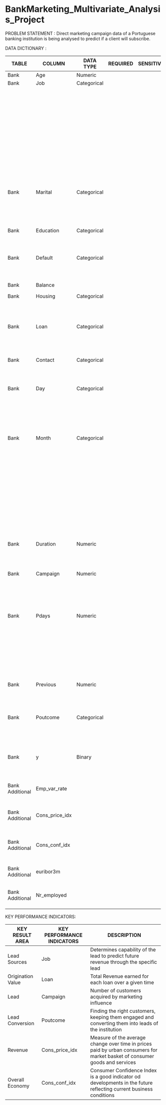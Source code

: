 # BankMarketing_Multivariate_Analysis_Project
PROBLEM STATEMENT : Direct marketing campaign data of a Portuguese banking institution is being analysed to predict if a client will subscribe.

DATA DICTIONARY :

| TABLE           | COLUMN         | DATA TYPE   | REQUIRED | SENSITIVE | VALUES           | DESCRIPTION                                                                                |
|-----------------|----------------|-------------|----------|-----------|------------------|--------------------------------------------------------------------------------------------|
| Bank            | Age            | Numeric     |          |           |                  |                                                                                            |
| Bank            | Job            | Categorical |          |           | Admin            | Type of job                                                                                |
|                 |                |             |          |           | Blue-Collar      |                                                                                            |
|                 |                |             |          |           | Entrepreneur     |                                                                                            |
|                 |                |             |          |           | Housemaid        |                                                                                            |
|                 |                |             |          |           | Management       |                                                                                            |
|                 |                |             |          |           | Retired          |                                                                                            |
|                 |                |             |          |           | Self-Employed    |                                                                                            |
|                 |                |             |          |           | Services         |                                                                                            |
|                 |                |             |          |           | Student          |                                                                                            |
|                 |                |             |          |           | Technician       |                                                                                            |
|                 |                |             |          |           | Unemployed       |                                                                                            |
|                 |                |             |          |           | Unknown          |                                                                                            |
| Bank            | Marital        | Categorical |          |           | Divorced         | Divorced also covers widowed                                                               |
|                 |                |             |          |           | Married          |                                                                                            |
|                 |                |             |          |           | Single           |                                                                                            |
|                 |                |             |          |           | Unknown          |                                                                                            |
| Bank            | Education      | Categorical |          |           | Primary          |                                                                                            |
|                 |                |             |          |           | Secondary        |                                                                                            |
|                 |                |             |          |           | Tertiary         |                                                                                            |
| Bank            | Default        | Categorical |          |           | No               | Has credit in default?                                                                     |
|                 |                |             |          |           | Yes              |                                                                                            |
|                 |                |             |          |           | Unknown          |                                                                                            |
| Bank            | Balance        |             |          |           |                  |                                                                                            |
| Bank            | Housing        | Categorical |          |           | No               | Has housing loan?                                                                          |
|                 |                |             |          |           | Yes              |                                                                                            |
|                 |                |             |          |           | Unknown          |                                                                                            |
| Bank            | Loan           | Categorical |          |           | No               | Has personal loan?                                                                         |
|                 |                |             |          |           | Yes              |                                                                                            |
|                 |                |             |          |           | Unknown          |                                                                                            |
| Bank            | Contact        | Categorical |          |           | Cellular         | Contact Communication Type                                                                 |
|                 |                |             |          |           | Telephone        |                                                                                            |
| Bank            | Day            | Categorical |          |           | Mon              | Last contact day of the week                                                               |
|                 |                |             |          |           | Tue              |                                                                                            |
|                 |                |             |          |           | Wed              |                                                                                            |
|                 |                |             |          |           | Thu              |                                                                                            |
|                 |                |             |          |           | Fri              |                                                                                            |
| Bank            | Month          | Categorical |          |           | Jan              | Last contact month of year                                                                 |
|                 |                |             |          |           | Feb              |                                                                                            |
|                 |                |             |          |           | Mar              |                                                                                            |
|                 |                |             |          |           | Apr              |                                                                                            |
|                 |                |             |          |           | May              |                                                                                            |
|                 |                |             |          |           | Jun              |                                                                                            |
|                 |                |             |          |           | Jul              |                                                                                            |
|                 |                |             |          |           | Aug              |                                                                                            |
|                 |                |             |          |           | Sep              |                                                                                            |
|                 |                |             |          |           | Oct              |                                                                                            |
|                 |                |             |          |           | Nov              |                                                                                            |
|                 |                |             |          |           | Dec              |                                                                                            |
| Bank            | Duration       | Numeric     |          |           |                  | Last contact duration in seconds                                                           |
| Bank            | Campaign       | Numeric     |          |           |                  | Number of contacts performed during this campaign and for this client                      |
| Bank            | Pdays          | Numeric     |          |           |                  | Number of days that passed by after the client was last contacted from a previous campaign |
|                 |                |             |          |           |                  | * 999 means client was not previously contacted                                            |
| Bank            | Previous       | Numeric     |          |           |                  | Number of contacts performed before this campaign and for this client                      |
| Bank            | Poutcome       | Categorical |          |           | Failure          | Outcome of the previous marketing campaign                                                 |
|                 |                |             |          |           | Nonexistent      |                                                                                            |
|                 |                |             |          |           | Success          |                                                                                            |
| Bank            | y              | Binary      |          |           | Yes              | Has the client subscribed a term deposit                                                   |
|                 |                |             |          |           | No               |                                                                                            |
| Bank Additional | Emp_var_rate   |             |          |           |                  | Quarterly indicator pf employment variation rate                                           |
| Bank Additional | Cons_price_idx |             |          |           |                  | Consumer price index - monthly indicator                                                   |
| Bank Additional | Cons_conf_idx  |             |          |           |                  | Consumer confidence index - monthly indicator                                              |
| Bank Additional | euribor3m      |             |          |           |                  | Euribor 3 month rate - daily indicator                                                     |
| Bank Additional | Nr_employed    |             |          |           |                  | Number of employees - quarterly indicator                                                  |


KEY PERFORMANCE INDICATORS:

| KEY RESULT AREA   | KEY PERFORMANCE INDICATORS | DESCRIPTION                                                                                                                |
|-------------------|----------------------------|----------------------------------------------------------------------------------------------------------------------------|
| Lead Sources      | Job                        | Determines capability of the lead to predict future revenue through the specific lead                                      |
| Origination Value | Loan                       | Total Revenue earned for each loan over a given time                                                                       |
| Lead              | Campaign                   | Number of customers acquired by marketing influence                                                                        |
| Lead Conversion   | Poutcome                   | Finding the right customers, keeping them engaged and converting them into leads of the institution                        |
| Revenue           | Cons_price_idx             | Measure of the average change over time in prices paid by urban consumers for market basket of consumer goods and services |
| Overall Economy   | Cons_conf_idx              | Consumer Confidence Index is a good indicator od developments in the future reflecting current business conditions         |
